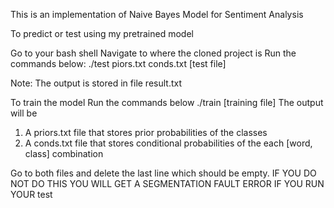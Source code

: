 This is an implementation of Naive Bayes Model for Sentiment Analysis

To predict or test using my pretrained model

Go to your bash shell
Navigate to where the cloned project is
Run the commands below:
./test piors.txt conds.txt [test file]

Note: The output is stored in file result.txt

To train the model
Run the commands below
./train [training file]
The output will be
1. A priors.txt file that stores prior probabilities of the classes
2. A conds.txt file that stores conditional probabilities of the each [word, class] combination


Go to both files and delete the last line which should be empty.
IF YOU DO NOT DO THIS YOU WILL GET A SEGMENTATION FAULT ERROR IF YOU RUN YOUR test